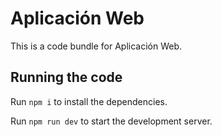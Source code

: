 
  # Aplicación Web

  This is a code bundle for Aplicación Web.

  ## Running the code

  Run `npm i` to install the dependencies.

  Run `npm run dev` to start the development server.
  